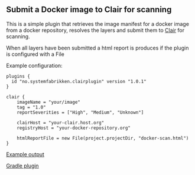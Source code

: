 Submit a Docker image to Clair for scanning
--

This is a simple plugin that retrieves the image manifest for a docker image from a
docker repository, resolves the layers and submit them to [Clair](https://github.com/coreos/clair/) for scanning. 

When all layers have been submitted a html report is produces if the plugin is configured
with a File

Example configuration: 

```
plugins {
  id "no.systemfabrikken.clairplugin" version "1.0.1"
}

clair {
    imageName = "your/image"
    tag = "1.0"
    reportSeverities = ["High", "Medium", "Unknown"]

    clairHost = "your-clair.host.org"
    registryHost = "your-docker-repository.org"

    htmlReportFile = new File(project.projectDir, "docker-scan.html")
}
```

[Example output](https://htmlpreview.github.io/?https://github.com/systemfabrikken/gradle-clair-plugin/blob/master/report-example.html)

[Gradle plugin](https://plugins.gradle.org/plugin/no.systemfabrikken.clairplugin)
